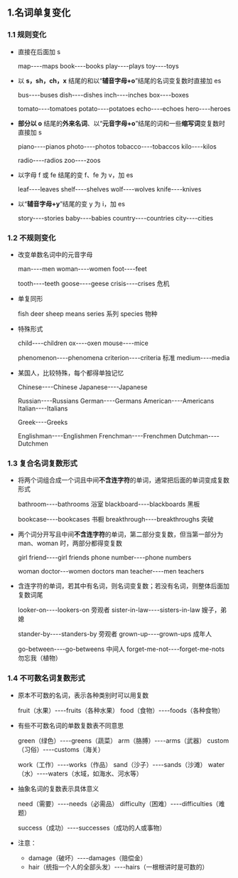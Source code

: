 ## 1.名词单复变化

### 1.1 规则变化

- 直接在后面加 s

  map----maps		book----books		play----plays		toy----toys

- 以 **s，sh，ch，x** 结尾的和以“**辅音字母+o**”结尾的名词变复数时直接加 es

  bus----buses		dish----dishes		inch----inches		box----boxes

  tomato----tomatoes		potato----potatoes		echo----echoes		hero----heroes

- **部分以 o** 结尾的**外来名词**、以“**元音字母+o**”结尾的词和一些**缩写词**变复数时直接加 s

  piano----pianos		photo----photos		tobacco----tobaccos		kilo----kilos

  radio----radios		zoo----zoos

- 以字母 f 或 fe 结尾的变 f、fe 为 v，加 es

  leaf----leaves		shelf----shelves		wolf----wolves		knife----knives

- 以“**辅音字母+y**”结尾的变 y 为 i，加 es

  story----stories		baby----babies		country----countries		city----cities

### 1.2 不规则变化

- 改变单数名词中的元音字母

  man----men		woman----women		foot----feet

  tooth----teeth		goose----geese		crisis----crises 危机

- 单复同形

  fish		deer		sheep		means		series 系列		species 物种

- 特殊形式

  child----children		ox----oxen		mouse----mice

  phenomenon----phenomena		criterion----criteria 标准		medium----media

- 某国人，比较特殊，每个都得单独记忆

  Chinese----Chinese		Japanese----Japanese

  Russian----Russians		German----Germans		American----Americans		Italian----Italians

  Greek----Greeks

  Englishman----Englishmen		Frenchman----Frenchmen		Dutchman----Dutchmen

### 1.3 复合名词复数形式

- 将两个词组合成一个词且中间**不含连字符**的单词，通常把后面的单词变成复数形式

  bathroom----bathrooms 浴室		blackboard----blackboards 黑板

  bookcase----bookcases 书橱		breakthrough----breakthroughs 突破

- 两个词分开写且中间**不含连字符**的单词，第二部分变复数，但当第一部分为 man、woman 时，两部分都得变复数

  girl friend----girl friends		phone number----phone numbers

  woman doctor---women doctors		man teacher----men teachers

- 含连字符的单词，若其中有名词，则名词变复数；若没有名词，则整体后面加复数词尾

  looker-on----lookers-on 旁观者		sister-in-law----sisters-in-law 嫂子，弟媳

  stander-by----standers-by 旁观者		grown-up----grown-ups 成年人

  go-between----go-betweens 中间人		forget-me-not----forget-me-nots 勿忘我（植物）

### 1.4 不可数名词复数形式

- 原本不可数的名词，表示各种类别时可以用复数

  fruit（水果）----fruits（各种水果）		food（食物）----foods（各种食物）

- 有些不可数名词的单数复数表不同意思

  green（绿色）----greens（蔬菜）		arm（胳膊）----arms（武器）		custom（习俗）----customs（海关）

  work（工作）----works（作品）		sand（沙子）----sands（沙滩）		water（水）----waters（水域，如海水、河水等）

- 抽象名词的复数表示具体意义

  need（需要）----needs（必需品）		difficulty（困难）----difficulties（难题）

  success（成功）----successes（成功的人或事物）

- 注意：

  - damage（破坏）----damages（赔偿金）
  - hair（统指一个人的全部头发）----hairs（一根根讲时是可数的）

